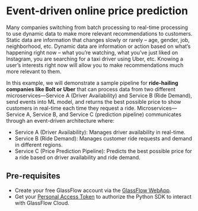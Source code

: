# Event-driven online price prediction

Many companies switching from batch processing to real-time processing to use dynamic data to make more relevant recommendations to customers. Static data are information that changes slowly or rarely – age, gender, job, neighborhood, etc. Dynamic data are information or action based on what’s happening right now – what you’re watching, what you’ve just liked on Instagram, you are searching for a taxi driver using Uber, etc. Knowing a user’s interests right now will allow you to make recommendations much more relevant to them.

In this example, we will demonstrate a sample pipeline for **ride-hailing companies like Bolt or Uber** that can process data from two different microservices—Service A (Driver Availability) and Service B (Ride Demand), send events into ML model, and returns the best possible price to show customers in real-time each time they request a ride. Microservices—Service A, Service B, and Service C (prediction pipeline) communicates through an event-driven architecture where:

- Service A (Driver Availability): Manages driver availability in real-time.
- Service B (Ride Demand): Manages customer ride requests and demand in different regions.
- Service C (Price Prediction Pipeline): Predicts the best possible price for a ride based on driver availability and ride demand.

## Pre-requisites

- Create your free GlassFlow account via the [GlassFlow WebApp](https://app.glassflow.dev).
- Get your [Personal Access Token](https://app.glassflow.dev/profile) to authorize the Python SDK to interact with GlassFlow Cloud.